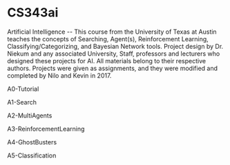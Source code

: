 # CS343ai
Artificial Intelligence -- This course from the University of Texas at Austin teaches the concepts of Searching, Agent(s), Reinforcement Learning, Classifying/Categorizing, and Bayesian Network tools. Project design by Dr. Niekum and any associated University, Staff, professors and lecturers who designed these projects for AI. All materials belong to their respective authors. Projects were given as assignments, and they were modified and completed by Nilo and Kevin in 2017.


A0-Tutorial

A1-Search

A2-MultiAgents

A3-ReinforcementLearning

A4-GhostBusters

A5-Classification
